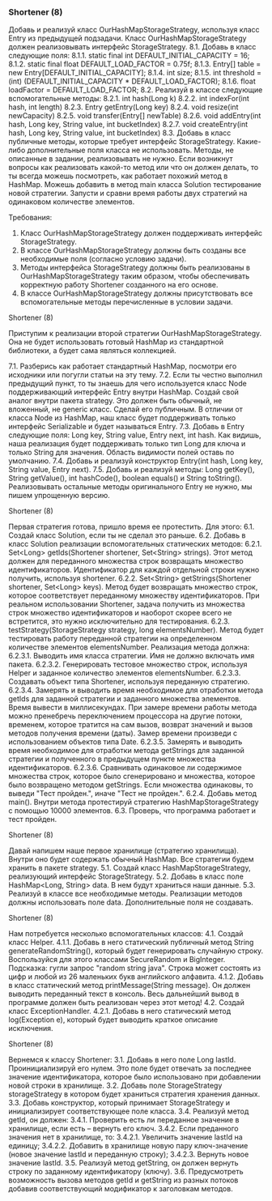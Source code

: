 
### Shortener (8)

Добавь и реализуй класс OurHashMapStorageStrategy, используя класс Entry из
предыдущей подзадачи. Класс OurHashMapStorageStrategy должен реализовывать
интерфейс StorageStrategy.
8.1. Добавь в класс следующие поля:
8.1.1. static final int DEFAULT_INITIAL_CAPACITY = 16;
8.1.2. static final float DEFAULT_LOAD_FACTOR = 0.75f;
8.1.3. Entry[] table = new Entry[DEFAULT_INITIAL_CAPACITY];
8.1.4. int size;
8.1.5. int threshold = (int) (DEFAULT_INITIAL_CAPACITY * DEFAULT_LOAD_FACTOR);
8.1.6. float loadFactor = DEFAULT_LOAD_FACTOR;
8.2. Реализуй в классе следующие вспомогательные методы:
8.2.1. int hash(Long k)
8.2.2. int indexFor(int hash, int length)
8.2.3. Entry getEntry(Long key)
8.2.4. void resize(int newCapacity)
8.2.5. void transfer(Entry[] newTable)
8.2.6. void addEntry(int hash, Long key, String value, int bucketIndex)
8.2.7. void createEntry(int hash, Long key, String value, int bucketIndex)
8.3. Добавь в класс публичные методы, которые требует интерфейс StorageStrategy.
Какие-либо дополнительные поля класса не использовать. Методы, не описанные в
задании, реализовывать не нужно. Если возникнут вопросы как реализовать какой-то
метод или что он должен делать, то ты всегда можешь посмотреть, как работает
похожий метод в HashMap.
Можешь добавить в метод main класса Solution тестирование новой стратегии. Запусти
и сравни время работы двух стратегий на одинаковом количестве элементов.


Требования:
1.	Класс OurHashMapStorageStrategy должен поддерживать интерфейс StorageStrategy.
2.	В классе OurHashMapStorageStrategy должны быть созданы все необходимые поля (согласно условию задачи).
3.	Методы интерфейса StorageStrategy должны быть реализованы в OurHashMapStorageStrategy таким образом, чтобы обеспечивать корректную работу Shortener созданного на его основе.
4.	В классе OurHashMapStorageStrategy должны присутствовать все вспомогательные методы перечисленные в условии задачи.


Shortener (8)

Приступим к реализации второй стратегии OurHashMapStorageStrategy. Она не будет
использовать готовый HashMap из стандартной библиотеки, а будет сама являться
коллекцией.

7.1.	Разберись как работает стандартный HashMap, посмотри его исходники или
погугли статьи на эту тему.
7.2.	Если ты честно выполнил предыдущий пункт, то ты знаешь для чего используется
класс Node поддерживающий интерфейс Entry внутри HashMap. Создай свой аналог внутри пакета
strategy. Это должен быть обычный, не вложенный, не generic класс. Сделай его публичным.
В отличии от класса Node из HashMap, наш класс будет поддерживать только
интерфейс Serializable и будет называться Entry.
7.3.	Добавь в Entry следующие поля: Long key, String value, Entry next, int hash. Как
видишь, наша реализация будет поддерживать только тип Long для ключа и только
String для значения. Область видимости полей оставь по умолчанию.
7.4.	Добавь и реализуй конструктор Entry(int hash, Long key, String value, Entry next).
7.5.	Добавь и реализуй методы: Long getKey(), String getValue(), int hashCode(), boolean equals() и String
toString(). Реализовывать остальные методы оригинального Entry не нужно, мы
пишем упрощенную версию.



Shortener (8)

Первая стратегия готова, пришло время ее протестить. Для этого:
6.1.	Создай класс Solution, если ты не сделал это раньше.
6.2.	Добавь в класс Solution реализации вспомогательных статических методов:
6.2.1.	Set&lt;Long&gt; getIds(Shortener shortener, Set&lt;String&gt; strings). Этот метод должен
для переданного множества строк возвращать множество идентификаторов. Идентификатор для каждой
отдельной строки нужно получить, используя shortener.
6.2.2.	Set&lt;String&gt; getStrings(Shortener shortener, Set&lt;Long&gt; keys). Метод будет
возвращать множество строк, которое соответствует переданному множеству идентификаторов.
При реальном использовании Shortener, задача получить из множества строк
множество идентификаторов и наоборот скорее всего не встретится, это нужно исключительно для тестирования.
6.2.3.	testStrategy(StorageStrategy strategy, long elementsNumber). Метод будет
тестировать работу переданной стратегии на определенном количестве
элементов elementsNumber. Реализация метода должна:
6.2.3.1.	Выводить имя класса стратегии. Имя не должно включать имя пакета.
6.2.3.2.	Генерировать тестовое множество строк, используя Helper и заданное
количество элементов elementsNumber.
6.2.3.3.	Создавать объект типа Shortener, используя переданную стратегию.
6.2.3.4.	Замерять и выводить время необходимое для отработки метода getIds
для заданной стратегии и заданного множества элементов. Время
вывести в миллисекундах. При замере времени работы метода можно
пренебречь переключением процессора на другие потоки, временем,
которое тратится на сам вызов, возврат значений и вызов методов
получения времени (даты). Замер времени произведи с
использованием объектов типа Date.
6.2.3.5.	Замерять и выводить время необходимое для отработки метода
getStrings для заданной стратегии и полученного в предыдущем пункте
множества идентификаторов.
6.2.3.6.	Сравнивать одинаковое ли содержимое множества строк, которое было
сгенерировано и множества, которое было возвращено методом
getStrings. Если множества одинаковы, то выведи &quot;Тест пройден.&quot;,
иначе &quot;Тест не пройден.&quot;.
6.2.4.	Добавь метод main(). Внутри метода протестируй стратегию
HashMapStorageStrategy с помощью 10000 элементов.
6.3.	Проверь, что программа работает и тест пройден.



Shortener (8)

Давай напишем наше первое хранилище (стратегию хранилища). Внутри оно будет
содержать обычный HashMap. Все стратегии будем хранить в пакете strategy.
5.1. Создай класс HashMapStorageStrategy, реализующий интерфейс StorageStrategy.
5.2. Добавь в класс поле HashMap&lt;Long, String&gt; data. В нем будут храниться наши данные.
5.3. Реализуй в классе все необходимые методы. Реализации методов должны
использовать поле data. Дополнительные поля не создавать.



Shortener (8)

Нам потребуется несколько вспомогательных классов:
4.1.	Создай класс Helper.
4.1.1.	Добавь в него статический публичный метод String generateRandomString(), который
будет генерировать случайную строку. Воспользуйся для этого классами
SecureRandom и BigInteger. Подсказка: гугли запрос &quot;random string java&quot;.
Строка может состоять из цифр и любой из 26 маленьких букв английского алфавита.
4.1.2.	Добавь в класс статический метод printMessage(String message). Он должен выводить
переданный текст в консоль. Весь дальнейший вывод в программе должен
быть реализован через этот метод!
4.2.	Создай класс ExceptionHandler.
4.2.1.	Добавь в него статический метод log(Exception e), который будет выводить
краткое описание исключения.



Shortener (8)

Вернемся к классу Shortener:
3.1.	Добавь в него поле Long lastId. Проинициализируй его нулем. Это поле будет
отвечать за последнее значение идентификатора, которое было использовано при
добавлении новой строки в хранилище.
3.2.	Добавь поле StorageStrategy storageStrategy в котором будет храниться стратегия
хранения данных.
3.3.	Добавь конструктор, который принимает StorageStrategy и инициализирует
соответствующее поле класса.
3.4.	Реализуй метод getId, он должен:
3.4.1.	Проверить есть ли переданное значение в хранилище, если есть &ndash; вернуть
его ключ.
3.4.2.	Если преданного значения нет в хранилище, то:
3.4.2.1.	Увеличить значение lastId на единицу;
3.4.2.2.	Добавить в хранилище новую пару ключ-значение (новое значение
lastId и переданную строку);
3.4.2.3.	Вернуть новое значение lastId.
3.5.	Реализуй метод getString, он должен вернуть строку по заданному идентификатору
(ключу).
3.6.	Предусмотреть возможность вызова методов getId и getString из разных потоков
добавив соответствующий модификатор к заголовкам методов.



